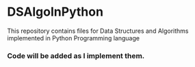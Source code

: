 # DSAlgoInPython
This repository contains files for Data Structures and Algorithms implemented in Python Programming language


### Code will be added as I implement them. 
